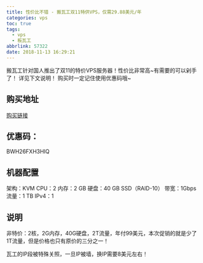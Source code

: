 ```yaml
---
title: 性价比不错 - 搬瓦工双11特供VPS，仅需29.88美元/年
categories: vps
toc: true
tags:
  - vps
  - 板瓦工
abbrlink: 57322
date: 2018-11-13 16:29:21
---
```

搬瓦工针对国人推出了双11的特价VPS服务器！性价比非常高~有需要的可以剁手了！
详见下文说明！
购买时一定记住使用优惠码哦~
<!-- more -->

## 购买地址
[购买链接]( https://bwh8.net/aff.php?aff=18193&pid=81)

## 优惠码：
BWH26FXH3HIQ

## 机器配置
架构：KVM
CPU：2
内存：2 GB
硬盘：40 GB SSD（RAID-10）
带宽：1Gbps
流量：1 TB
IPv4：1

## 说明
非特价：2核，2G内存，40G硬盘，2T流量，年付99美元，本次促销的就是少了1T流量，但是价格也只有原价的三分之一！

瓦工的IP段被特殊关照，一旦IP被墙，换IP需要8美元左右！
